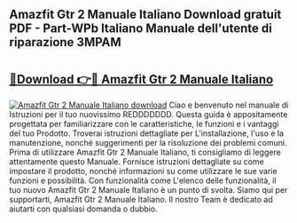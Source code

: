 ## Amazfit Gtr 2 Manuale Italiano Download gratuit PDF - Part-WPb Italiano Manuale dell'utente di riparazione 3MPAM

# <h2><a href="http://df9tv3m.blite.top/?on=Amazfit+Gtr+2+Manuale+Italiano">🔗Download 👉🔴 Amazfit Gtr 2 Manuale Italiano</a></h2>

[![Amazfit Gtr 2 Manuale Italiano download](https://i.imgur.com/lujVjoI.png)](http://df9tv3m.blite.top/?on=Amazfit+Gtr+2+Manuale+Italiano)
Ciao e benvenuto nel manuale di Istruzioni per il tuo nuovissimo REDDDDDDD. Questa guida è appositamente progettata per familiarizzare con le caratteristiche, le funzioni e i vantaggi del tuo Prodotto. Troverai istruzioni dettagliate per L'installazione, l'uso e la manutenzione, nonché suggerimenti per la risoluzione dei problemi comuni. Prima di utilizzare Amazfit Gtr 2 Manuale Italiano, ti consigliamo di leggere attentamente questo Manuale. Fornisce istruzioni dettagliate su come impostare il prodotto, nonché informazioni su come utilizzare le sue varie funzioni e possibilità. Con funzionalità come L'elenco delle funzionalità, il tuo nuovo Amazfit Gtr 2 Manuale Italiano è un punto di svolta. Siamo qui per supportarti, Amazfit Gtr 2 Manuale Italiano. Il nostro Team è dedicato ad aiutarti con qualsiasi domanda o dubbio.
